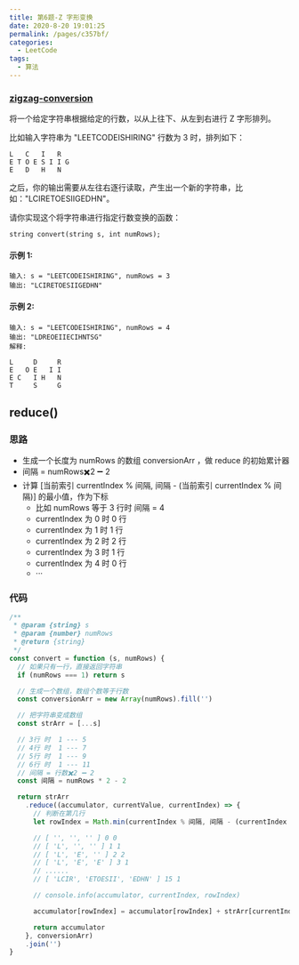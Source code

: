 ```yaml
---
title: 第6题-Z 字形变换
date: 2020-8-20 19:01:25
permalink: /pages/c357bf/
categories:
  - LeetCode
tags:
  - 算法
---
```


### [zigzag-conversion](https://leetcode-cn.com/problems/zigzag-conversion/)

将一个给定字符串根据给定的行数，以从上往下、从左到右进行 Z 字形排列。

比如输入字符串为 "LEETCODEISHIRING" 行数为 3 时，排列如下：

```
L   C   I   R
E T O E S I I G
E   D   H   N
```

之后，你的输出需要从左往右逐行读取，产生出一个新的字符串，比如："LCIRETOESIIGEDHN"。

请你实现这个将字符串进行指定行数变换的函数：

```
string convert(string s, int numRows);
```

#### 示例 1:

```
输入: s = "LEETCODEISHIRING", numRows = 3
输出: "LCIRETOESIIGEDHN"
```

#### 示例 2:

```
输入: s = "LEETCODEISHIRING", numRows = 4
输出: "LDREOEIIECIHNTSG"
解释:

L     D     R
E   O E   I I
E C   I H   N
T     S     G
```

<!-- more -->

## reduce()

### 思路

- 生成一个长度为 numRows 的数组 conversionArr ，做 reduce 的初始累计器
- 间隔 = numRows✖️2 ➖ 2
- 计算 [当前索引 currentIndex % 间隔, 间隔 - (当前索引 currentIndex % 间隔)] 的最小值，作为下标
  - 比如 numRows 等于 3 行时 间隔 = 4
  - currentIndex 为 0 时 0 行
  - currentIndex 为 1 时 1 行
  - currentIndex 为 2 时 2 行
  - currentIndex 为 3 时 1 行
  - currentIndex 为 4 时 0 行
  - ···

### 代码

```JavaScript
/**
 * @param {string} s
 * @param {number} numRows
 * @return {string}
 */
const convert = function (s, numRows) {
  // 如果只有一行，直接返回字符串
  if (numRows === 1) return s

  // 生成一个数组，数组个数等于行数
  const conversionArr = new Array(numRows).fill('')

  // 把字符串变成数组
  const strArr = [...s]

  // 3行 时  1 --- 5
  // 4行 时  1 --- 7
  // 5行 时  1 --- 9
  // 6行 时  1 --- 11
  // 间隔 = 行数✖️2 ➖ 2
  const 间隔 = numRows * 2 - 2

  return strArr
    .reduce((accumulator, currentValue, currentIndex) => {
      // 判断在第几行
      let rowIndex = Math.min(currentIndex % 间隔, 间隔 - (currentIndex % 间隔))

      // [ '', '', '' ] 0 0
      // [ 'L', '', '' ] 1 1
      // [ 'L', 'E', '' ] 2 2
      // [ 'L', 'E', 'E' ] 3 1
      // ......
      // [ 'LCIR', 'ETOESII', 'EDHN' ] 15 1

      // console.info(accumulator, currentIndex, rowIndex)

      accumulator[rowIndex] = accumulator[rowIndex] + strArr[currentIndex]

      return accumulator
    }, conversionArr)
    .join('')
}
```
